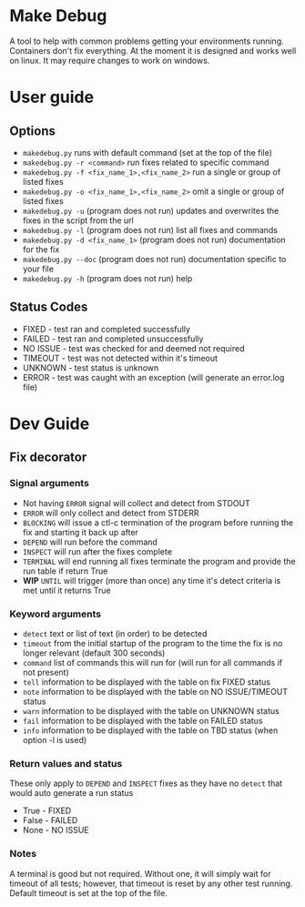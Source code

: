 # Make Debug

A tool to help with common problems getting your environments running. Containers don't fix everything.
At the moment it is designed and works well on linux. It may require changes to work on windows.

# User guide
## Options

- `makedebug.py` runs with default command (set at the top of the file)
- `makedebug.py -r <command>` run fixes related to specific command
- `makedebug.py -f <fix_name_1>,<fix_name_2>` run a single or group of listed fixes
- `makedebug.py -o <fix_name_1>,<fix_name_2>` omit a single or group of listed fixes
- `makedebug.py -u` (program does not run) updates and overwrites the fixes in the script from the url
- `makedebug.py -l` (program does not run) list all fixes and commands
- `makedebug.py -d <fix_name_1>` (program does not run) documentation for the fix
- `makedebug.py --doc` (program does not run) documentation specific to your file
- `makedebug.py -h` (program does not run) help

## Status Codes
- FIXED - test ran and completed successfully
- FAILED - test ran and completed unsuccessfully
- NO ISSUE - test was checked for and deemed not required
- TIMEOUT - test was not detected within it's timeout
- UNKNOWN - test status is unknown
- ERROR - test was caught with an exception (will generate an error.log file)

# Dev Guide

## Fix decorator

### Signal arguments

- Not having `ERROR` signal will collect and detect from STDOUT
- `ERROR` will only collect and detect from STDERR
- `BLOCKING` will issue a ctl-c termination of the program before running the fix and starting it back up after
- `DEPEND` will run before the command
- `INSPECT` will run after the fixes complete
- `TERMINAL` will end running all fixes terminate the program and provide the run table if return True
- **WIP** `UNTIL` will trigger (more than once) any time it's detect criteria is met until it returns True

### Keyword arguments

- `detect` text or list of text (in order) to be detected
- `timeout` from the initial startup of the program to the time the fix is no longer relevant (default 300 seconds)
- `command` list of commands this will run for (will run for all commands if not present)
- `tell` information to be displayed with the table on fix FIXED status
- `note` information to be displayed with the table on NO ISSUE/TIMEOUT status
- `warn` information to be displayed with the table on UNKNOWN status
- `fail` information to be displayed with the table on FAILED status
- `info` information to be displayed with the table on TBD status (when option -l is used)

### Return values and status

These only apply to `DEPEND` and `INSPECT` fixes as they have no `detect` that would auto generate a run status
- True - FIXED
- False - FAILED
- None - NO ISSUE

### Notes

A terminal is good but not required. Without one, it will simply wait for timeout of all tests; however, that timeout is 
reset by any other test running. Default timeout is set at the top of the file.